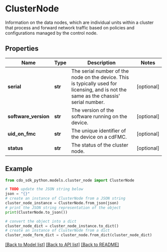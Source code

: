 # ClusterNode

Information on the data nodes, which are individual units within a cluster that process and forward network traffic based on policies and configurations managed by the control node.

## Properties

Name | Type | Description | Notes
------------ | ------------- | ------------- | -------------
**serial** | **str** | The serial number of the node on the device. This is typically used for licensing, and is not the same as the chassis&#39; serial number. | [optional] 
**software_version** | **str** | The version of the software running on the device. | [optional] 
**uid_on_fmc** | **str** | The unique identifier of the device on a cdFMC. | [optional] 
**status** | **str** | The status of the cluster node. | [optional] 

## Example

```python
from cdo_sdk_python.models.cluster_node import ClusterNode

# TODO update the JSON string below
json = "{}"
# create an instance of ClusterNode from a JSON string
cluster_node_instance = ClusterNode.from_json(json)
# print the JSON string representation of the object
print(ClusterNode.to_json())

# convert the object into a dict
cluster_node_dict = cluster_node_instance.to_dict()
# create an instance of ClusterNode from a dict
cluster_node_form_dict = cluster_node.from_dict(cluster_node_dict)
```
[[Back to Model list]](../README.md#documentation-for-models) [[Back to API list]](../README.md#documentation-for-api-endpoints) [[Back to README]](../README.md)


